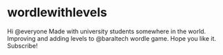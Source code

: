 # wordlewithlevels
Hi @everyone
Made with university students somewhere in the world. 
Improving and adding levels to @baraltech wordle game. 
Hope you like it. 
Subscribe!

